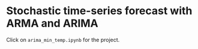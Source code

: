 # Stochastic time-series forecast with ARMA and ARIMA
Click on `arima_min_temp.ipynb` for the project.
